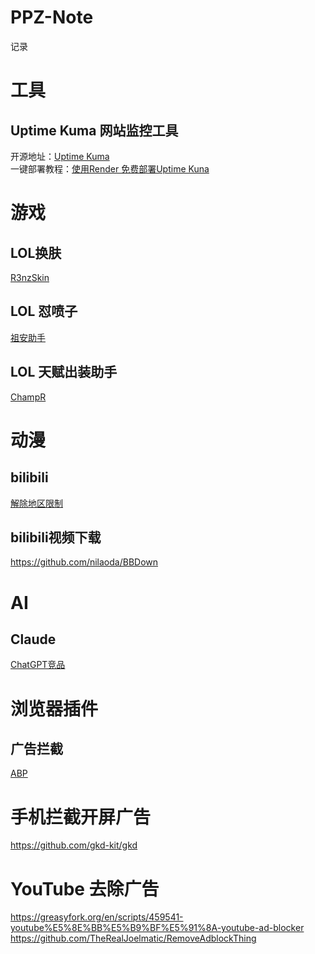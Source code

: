 # PPZ-Note
记录

# 工具
## Uptime Kuma 网站监控工具
开源地址：[Uptime Kuma](https://github.com/louislam/uptime-kuma)<br>
一键部署教程：[使用Render 免费部署Uptime Kuna](https://blog.sxbai.com/archives/render-da-jian-uptime-kuma-jian-kong)

# 游戏
## LOL换肤
[R3nzSkin](https://github.com/R3nzTheCodeGOD/R3nzSkin)

## LOL 怼喷子
[祖安助手](https://github.com/liuke-wuhan/ZuAnBot)

## LOL 天赋出装助手
[ChampR](http://https://github.com/cangzhang/champ-r)



# 动漫
## bilibili
[解除地区限制](https://github.com/yujincheng08/BiliRoaming)

## bilibili视频下载
https://github.com/nilaoda/BBDown


# AI
## Claude
[ChatGPT竞品](https://www.anthropic.com/claude-in-slack)

# 浏览器插件
## 广告拦截
[ABP](https://adblockplus.org/)
# 手机拦截开屏广告
https://github.com/gkd-kit/gkd
# YouTube 去除广告
https://greasyfork.org/en/scripts/459541-youtube%E5%8E%BB%E5%B9%BF%E5%91%8A-youtube-ad-blocker  
https://github.com/TheRealJoelmatic/RemoveAdblockThing



